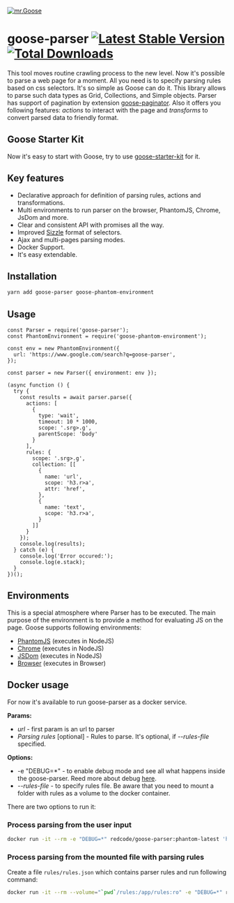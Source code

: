 [![mr.Goose](https://i.imgur.com/e0CPF7C.png)](http://goose.show)

# goose-parser [![Latest Stable Version](https://img.shields.io/npm/v/goose-parser.svg?style=flat)](https://www.npmjs.com/package/goose-parser) [![Total Downloads](https://img.shields.io/npm/dt/goose-parser.svg?style=flat)](https://www.npmjs.com/package/goose-parser)

This tool moves routine crawling process to the new level.
Now it's possible to parse a web page for a moment. 
All you need is to specify parsing rules based on css selectors. It's so simple as Goose can do it.
This library allows to parse such data types as Grid, Collections, and Simple objects.
Parser has support of pagination by extension [goose-paginator](https://github.com/redco/goose-paginator).
Also it offers you following features: *actions* to interact with the page and *transforms* to convert parsed data to friendly format.

## Goose Starter Kit
Now it's easy to start with Goose, try to use [goose-starter-kit](https://github.com/redco/goose-starter-kit) for it.

## Key features
* Declarative approach for definition of parsing rules, actions and transformations.
* Multi environments to run parser on the browser, PhantomJS, Chrome, JsDom and more.
* Clear and consistent API with promises all the way.
* Improved [Sizzle](https://sizzlejs.com) format of selectors.
* Ajax and multi-pages parsing modes.
* Docker Support.
* It's easy extendable.

## Installation

```bash
yarn add goose-parser goose-phantom-environment
```

## Usage

```JS
const Parser = require('goose-parser');
const PhantomEnvironment = require('goose-phantom-environment');

const env = new PhantomEnvironment({
  url: 'https://www.google.com/search?q=goose-parser',
});

const parser = new Parser({ environment: env });

(async function () {
  try {
    const results = await parser.parse({
      actions: [
        {
          type: 'wait',
          timeout: 10 * 1000,
          scope: '.srg>.g',
          parentScope: 'body'
        }
      ],
      rules: {
        scope: '.srg>.g',
        collection: [[
          {
            name: 'url',
            scope: 'h3.r>a',
            attr: 'href',
          },
          {
            name: 'text',
            scope: 'h3.r>a',
          }
        ]]
      }
    });
    console.log(results);
  } catch (e) {
    console.log('Error occured:');
    console.log(e.stack);
  }
})();
```

## Environments
This is a special atmosphere where Parser has to be executed. The main purpose of the environment is to provide a method for evaluating JS on the page.
Goose supports following environments:
* [PhantomJS](https://github.com/redco/goose-phantom-environment) (executes in NodeJS)
* [Chrome](https://github.com/redco/goose-chrome-environment) (executes in NodeJS)
* [JSDom](https://github.com/redco/goose-jsdom-environment) (executes in NodeJS)
* [Browser](https://github.com/redco/goose-phantom-environment) (executes in Browser)

## Docker usage

For now it's available to run goose-parser as a docker service.

**Params:**

* *url* - first param is an url to parser
* *Parsing rules* [optional] - Rules to parse. It's optional, if *--rules-file* specified.

**Options:**

* -e "DEBUG=*" - to enable debug mode and see all what happens inside the goose-parser. Reed more about debug [here](https://www.npmjs.com/package/debug).
* *--rules-file* - to specify rules file. Be aware that you need to mount a folder with rules as a volume to the docker container.

There are two options to run it:

### Process parsing from the user input

```bash
docker run -it --rm -e "DEBUG=*" redcode/goose-parser:phantom-latest 'https://www.google.com/search?q=goose-parser' '{"actions": [{"type": "wait", "scope": ".g"}], "rules": {"scope": ".g", "collection": [[{"scope": ".r>a", "name": "name"}]]}}'
```

### Process parsing from the mounted file with parsing rules

Create a file `rules/rules.json` which contains parser rules and run following command:

```bash
docker run -it --rm --volume="`pwd`/rules:/app/rules:ro" -e "DEBUG=*" redcode/goose-parser:phantom-latest --rules-file="/app/rules/rules.json" 'https://www.google.com/search?q=goose-parser'
```
